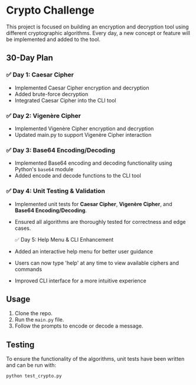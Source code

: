 # Crypto Challenge

This project is focused on building an encryption and decryption tool using different cryptographic algorithms. Every day, a new concept or feature will be implemented and added to the tool.

## 30-Day Plan

### ✅ Day 1: Caesar Cipher
- Implemented Caesar Cipher encryption and decryption
- Added brute-force decryption
- Integrated Caesar Cipher into the CLI tool

### ✅ Day 2: Vigenère Cipher
- Implemented Vigenère Cipher encryption and decryption
- Updated main.py to support Vigenère Cipher interaction

### ✅ Day 3: Base64 Encoding/Decoding
- Implemented Base64 encoding and decoding functionality using Python's `base64` module
- Added encode and decode functions to the CLI tool

### ✅ Day 4: Unit Testing & Validation
- Implemented unit tests for **Caesar Cipher**, **Vigenère Cipher**, and **Base64 Encoding/Decoding**.
- Ensured all algorithms are thoroughly tested for correctness and edge cases.



  ✅ Day 5: Help Menu & CLI Enhancement  
- Added an interactive help menu for better user guidance  
- Users can now type 'help' at any time to view available ciphers and commands  
- Improved CLI interface for a more intuitive experience


## Usage
1. Clone the repo.
2. Run the `main.py` file.
3. Follow the prompts to encode or decode a message.

## Testing
To ensure the functionality of the algorithms, unit tests have been written and can be run with:

```bash
python test_crypto.py

